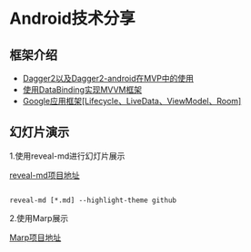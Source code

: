 # Android技术分享

## 框架介绍

- [Dagger2以及Dagger2-android在MVP中的使用](https://github.com/xuexiangjys/MyMVP)
- [使用DataBinding实现MVVM框架](https://github.com/xuexiangjys/MyMVVM)
- [Google应用框架[Lifecycle、LiveData、ViewModel、Room]](https://github.com/xuexiangjys/GoogleComponentsDemo)


## 幻灯片演示

1.使用reveal-md进行幻灯片展示

[reveal-md项目地址](https://github.com/webpro/reveal-md)

```

reveal-md [*.md] --highlight-theme github

```

2.使用Marp展示

[Marp项目地址](https://github.com/yhatt/marp)
